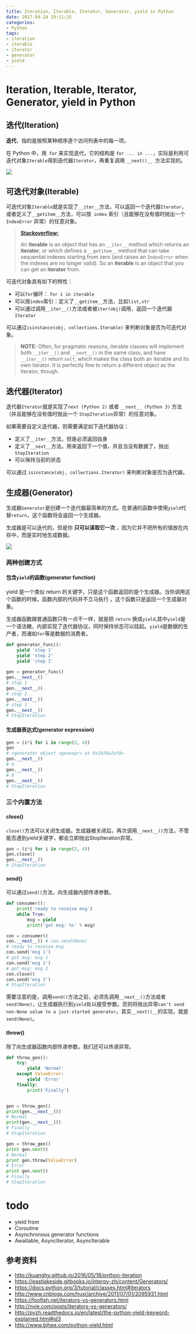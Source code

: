 ```yaml
---
title: Iteration, Iterable, Iterator, Generator, yield in Python
date: 2017-04-24 19:11:25
categories: 
- Python
tags: 
- iteration
- iterable
- iterator
- generator
- yield
---
```

# Iteration, Iterable, Iterator, Generator, yield in Python

## 迭代(Iteration)
**迭代**，指的是按照某种顺序逐个访问列表中的每一项。

在 Python 中，用` for` 来实现迭代，它的结构是 `for ... in ...`，实际是利用可迭代对象`Iterable`得到迭代器`Iterator`，再重复调用 `__next()__ `方法实现的。

![](http://nvie.com/img/iterable-vs-iterator.png)



## 可迭代对象(Iterable)
可迭代对象`Iterable`就是实现了`__iter__`方法，可以返回一个迭代器`Iterator`，或者定义了`__getitem__`方法，可以按` index` 索引（且能够在没有值时抛出一个 `IndexError` 异常）的任意对象。

> [**Stackoverflow:**](http://stackoverflow.com/questions/9884132/what-exactly-are-pythons-iterator-iterable-and-iteration-protocols)
>
> An **iterable** is an object that has an `__iter__` method which returns an **iterator**, or which defines a `__getitem__` method that can take sequential indexes starting from zero (and raises an `IndexError` when the indexes are no longer valid). So an **iterable** is an object that you can get an **iterator** from.

可迭代对象具有如下的特性：

- 可以`for`循环： `for i in iterable`
- 可以按`index`索引：定义了`__getitem__`方法，比如`list,str`
- 可以通过调用`__iter__()`方法或者被`iter(obj)`调用，返回一个迭代器`Iterator`

可以通过`isinstance(obj, collections.Iterable)` 来判断对象是否为可迭代对象。

>
>**NOTE:**
>Often, for pragmatic reasons, iterable classes will implement both `__iter__()` and `__next__()` in the same class, and have `__iter__()` return `self`, which makes the class both an iterable and its own iterator. It is perfectly fine to return a different object as the iterator, though.


## 迭代器(Iterator)
迭代器`Iterator`就是实现了`next (Python 2)` 或者 `__next__ (Python 3)` 方法（并且能够在没有值时抛出一个 `StopIteration`异常）的任意对象。

如果需要自定义迭代器，则需要满足如下迭代器协议：

- 定义了`__iter__`方法，但是必须返回自身
- 定义了`__next__`方法。用来返回下一个值，并且当没有数据了，抛出 `StopIteration`
- 可以保持当前的状态

可以通过 `isinstance(obj, collections.Iterator)` 来判断对象是否为迭代器。

## 生成器(Generator)
生成器`Generator`是创建一个迭代器最简单的方式。在普通的函数中使用`yield`代替`return`，这个函数将会返回一个生成器。

生成器是可以迭代的，但是你 **只可以读取它一次** ，因为它并不把所有的值放在内存中，而是实时地生成数据。

![](http://ww4.sinaimg.cn/mw690/c3c88275gw1f3zbjmfejfj20zc0fytay.jpg)

### 两种创建方式

#### 包含`yield`的函数(generator function)

yield 是一个类似 return 的关键字，只是这个函数返回的是个生成器。当你调用这个函数的时候，函数内部的代码并不立马执行 ，这个函数只是返回一个生成器对象。

生成器函数跟普通函数只有一点不一样，就是把 `return` 换成`yield`,其中`yield`是一个语法糖，内部实现了迭代器协议，同时保持状态可以挂起。`yield`是数据的生产者，而诸如`for`等是数据的消费者。

```python
def generator_func():
    yield 'step 1'
    yield 'step 2'
    yield 'step 3'
    
gen = generator_func()
gen.__next__()
# step 1
gen.__next__()
# step 2
gen.__next__()
# step 3
gen.__next__()
# StopIteration
```

#### 生成器表达式(generator expression)

```python
gen = (i*i for i in range(2, 4))
gen
# <generator object <genexpr> at 0x10f6e2af0>
gen.__next__()
# 4
gen.__next__()
# 9
gen.__next__()
# StopIteration
```
### 三个内置方法

#### close()

`close()`方法可以关闭生成器。生成器被关闭后，再次调用`__next__()`方法，不管能否遇到yield关键字，都会立即抛出StopIteration异常。

```python
gen = (i*i for i in range(2, 4))
gen.close()
gen.__next__()
# StopIteration
```

#### send()

可以通过`send()`方法，向生成器内部传递参数。

```python
def consumer():
    print('ready to receive msg')
    while True:
        msg = yield
        print('got msg: %s' % msg)

con = consumer()
con.__next__() # con.send(None)
# ready to receive msg
con.send('msg 1')
# got msg: msg 1
con.send('msg 2')
# got msg: msg 2
con.close()
con.send('msg 3')
# StopIteration
```

需要注意的是，调用`send()`方法之前，必须先调用`__next__()`方法或者`send(None)`，让生成器执行到`yield`处以接受参数。否则将抛出异常`can't send non-None value to a just-started generator`。其实`__next()__`的实现，就是`send(None)`。

#### throw()

除了向生成器函数内部传递参数，我们还可以传递异常。

```python
def throw_gen():
    try:
        yield 'Normal'
    except ValueError:
        yield 'Error'
    finally:
        print('Finally')


gen = throw_gen()
print(gen.__next__())  
# Normal
print(gen.__next__())  
# Finally 
# StopIteration
```

```python
gen = throw_gen()
print gen.next()  
# Normal
print gen.throw(ValueError)    
# Error
print gen.next()  
# Finally
# StopIteration
```

# todo 

- yield from
- Coroutine
- Asynchronous generator functions
- Awaitable, AsyncIterator, AsyncIterable

## 参考资料

- http://kuanghy.github.io/2016/05/18/python-iteration
- https://eastlakeside.gitbooks.io/interpy-zh/content/Generators/
- https://docs.python.org/3/tutorial/classes.html#iterators
- http://www.cnblogs.com/huxi/archive/2011/07/01/2095931.html
- https://foofish.net/iterators-vs-generators.html
- http://nvie.com/posts/iterators-vs-generators/
- http://pyzh.readthedocs.io/en/latest/the-python-yield-keyword-explained.html#id3
- http://www.bjhee.com/python-yield.html

